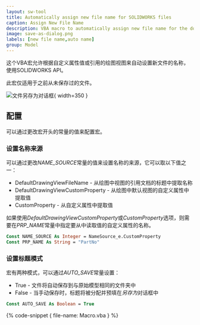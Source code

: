 ```yaml
---
layout: sw-tool
title: Automatically assign new file name for SOLIDWORKS files
caption: Assign New File Name
description: VBA macro to automatically assign new file name for the document based on the referenced drawing view or custom property using SOLIDWORKS API
image: save-as-dialog.png
labels: [new file name,auto name]
group: Model
---
```

这个VBA宏允许根据自定义属性值或引用的绘图视图来自动设置新文件的名称，使用SOLIDWORKS API。

此宏仅适用于之前从未保存过的文件。

![文件另存为对话框](save-as-dialog.png){ width=350 }

## 配置

可以通过更改宏开头的常量的值来配置宏。

### 设置名称来源

可以通过更改*NAME_SOURCE*常量的值来设置名称的来源，它可以取以下值之一：

* DefaultDrawingViewFileName - 从绘图中视图的引用文档的标题中提取名称
* DefaultDrawingViewCustomProperty - 从绘图中默认视图的自定义属性中提取值
* CustomProperty - 从自定义属性中提取值

如果使用*DefaultDrawingViewCustomProperty*或*CustomProperty*选项，则需要在*PRP_NAME*常量中指定要从中读取值的自定义属性的名称。

~~~vb
Const NAME_SOURCE As Integer = NameSource_e.CustomProperty
Const PRP_NAME As String = "PartNo"
~~~

### 设置标题模式

宏有两种模式，可以通过*AUTO_SAVE*常量设置：

* True - 文件将自动保存到与原始模型相同的文件夹中
* False - 当手动保存时，标题将被分配并预填在*另存为*对话框中

~~~vb
Const AUTO_SAVE As Boolean = True
~~~

{% code-snippet { file-name: Macro.vba } %}